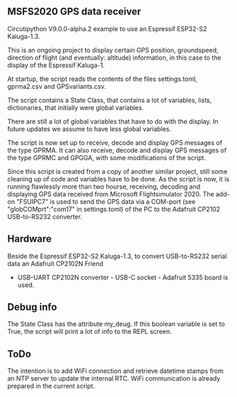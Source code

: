 
## MSFS2020 GPS data receiver

Circutipython V9.0.0-alpha.2 example to use an Espressif ESP32-S2 Kaluga-1.3.

This is an ongoing project to display certain GPS position, groundspeed, direction of flight (and eventually: altitude) information,
in this case to the display of the Espressif Kaluga-1.

At startup, the script reads the contents of the files settings.toml, gprma2.csv and GPSvariants.csv.

The script contains a State Class, that contains a lot of variables, lists, dictionaries, that initially were global variables.

There are still a lot of global variables that have to do with the display. In future updates we assume to have less global variables.

The script is now set up to receive, decode and display GPS messages of the type GPRMA. It can also receive, decode and display GPS messages
of the type GPRMC and GPGGA, with some modifications of the script.

Since this script is created from a copy of another similar project, still some cleaning up of code and variables have to be done.
As the script is now, it is running flawlessly more than two hourse, receiving, decoding and displaying GPS data received from Microsoft
Flightsimulator 2020. The add-on "FSUIPC7" is used to send the GPS data via a COM-port (see "globCOMprt":"com17" in settings.toml) 
of the PC to the Adafruit CP2102 USB-to-RS232 converter.

## Hardware

Beside the Espressif ESP32-S2 Kaluga-1.3, to convert USB-to-RS232 serial data an Adafruit CP2102N Friend
- USB-UART CP2102N converter - USB-C socket - Adafruit 5335 board is used.

## Debug info
The State Class has the attribute my_deug. If this boolean variable is set to True, the script will print a lot of
info to the REPL screen.

## ToDo

The intention is to add WiFi connection and retrieve datetime stamps from an NTP server to update the internal RTC.
WiFi communication is already prepared in the current script.



